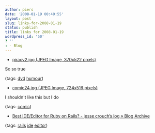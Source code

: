 ```yaml
---
author: piers
date: '2008-01-19 00:40:55'
layout: post
slug: links-for-2008-01-19
status: publish
title: links for 2008-01-19
wordpress_id: '50'
? ''
: - Blog
---
```


  * [piracy2.jpg (JPEG Image, 370x522 pixels)](http://www.tuxick.net/pics/piracy2.jpg)

So so true

(tags: [dvd](http://del.icio.us/piersk/dvd)
[humour](http://del.icio.us/piersk/humour))

  * [comic24.jpg (JPEG Image, 724x516 pixels)](http://www.pandyland.net/comics/comic24.jpg)

I shouldn't like this but I do

(tags: [comic](http://del.icio.us/piersk/comic))

  * [Best IDE/Editor for Ruby on Rails? - jesse crouch’s log » Blog Archive](http://ifakedit.com/log/2006/01/17/best-ideeditor-for-ruby-on-rails/)

(tags: [rails](http://del.icio.us/piersk/rails)
[ide](http://del.icio.us/piersk/ide)
[editor](http://del.icio.us/piersk/editor))

